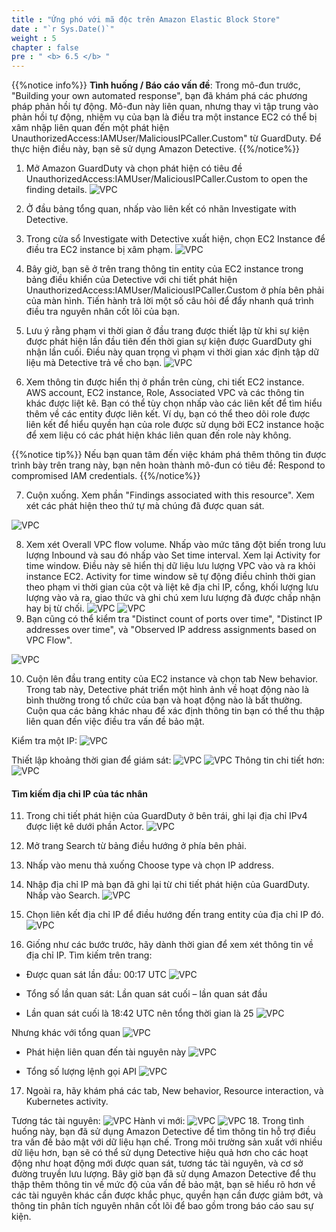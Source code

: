 ```yaml
---
title : "Ứng phó với mã độc trên Amazon Elastic Block Store"
date : "`r Sys.Date()`"
weight : 5
chapter : false
pre : " <b> 6.5 </b> "
---
```

{{%notice info%}}
**Tình huống / Báo cáo vấn đề**: Trong mô-đun trước, "Building your own automated response", bạn đã khám phá các phương pháp phản hồi tự động. Mô-đun này liên quan, nhưng thay vì tập trung vào phản hồi tự động, nhiệm vụ của bạn là điều tra một instance EC2 có thể bị xâm nhập liên quan đến một phát hiện UnauthorizedAccess:IAMUser/MaliciousIPCaller.Custom" từ GuardDuty. Để thực hiện điều này, bạn sẽ sử dụng Amazon Detective.
{{%/notice%}}

1. Mở Amazon GuardDuty và chọn phát hiện có tiêu đề UnauthorizedAccess:IAMUser/MaliciousIPCaller.Custom to open the finding details.
![VPC](/images/6/6.6/s1.png)

2. Ở đầu bảng tổng quan, nhấp vào liên kết có nhãn Investigate with Detective.


3. Trong cửa sổ Investigate with Detective xuất hiện, chọn EC2 Instance để điều tra EC2 instance bị xâm phạm.
![VPC](/images/6/6.6/s3.png)

4. Bây giờ, bạn sẽ ở trên trang thông tin entity của EC2 instance trong bảng điều khiển của Detective với chi tiết phát hiện UnauthorizedAccess:IAMUser/MaliciousIPCaller.Custom ở phía bên phải của màn hình. Tiến hành trả lời một số câu hỏi để đẩy nhanh quá trình điều tra nguyên nhân cốt lõi của bạn.


5. Lưu ý rằng phạm vi thời gian ở đầu trang được thiết lập từ khi sự kiện được phát hiện lần đầu tiên đến thời gian sự kiện được GuardDuty ghi nhận lần cuối. Điều này quan trọng vì phạm vi thời gian xác định tập dữ liệu mà Detective trả về cho bạn.
![VPC](/images/6/6.6/s5.png)

6. Xem thông tin được hiển thị ở phần trên cùng, chi tiết EC2 instance. AWS account, EC2 instance, Role, Associated VPC và các thông tin khác được liệt kê. Bạn có thể tùy chọn nhấp vào các liên kết để tìm hiểu thêm về các entity được liên kết. Ví dụ, bạn có thể theo dõi role được liên kết để hiểu quyền hạn của role được sử dụng bởi EC2 instance hoặc để xem liệu có các phát hiện khác liên quan đến role này không.




{{%notice tip%}}
Nếu bạn quan tâm đến việc khám phá thêm thông tin được trình bày trên trang này, bạn nên hoàn thành mô-đun có tiêu đề: Respond to compromised IAM credentials.
{{%/notice%}}


7. Cuộn xuống. Xem phần "Findings associated with this resource". Xem xét các phát hiện theo thứ tự mà chúng đã được quan sát.

![VPC](/images/6/6.6/s7.png)

8. Xem xét Overall VPC flow volume. Nhấp vào mức tăng đột biến trong lưu lượng Inbound và sau đó nhấp vào Set time interval. Xem lại Activity for time window. Điều này sẽ hiển thị dữ liệu lưu lượng VPC vào và ra khỏi instance EC2. Activity for time window sẽ tự động điều chỉnh thời gian theo phạm vi thời gian của cột và liệt kê địa chỉ IP, cổng, khối lượng lưu lượng vào và ra, giao thức và ghi chú xem lưu lượng đã được chấp nhận hay bị từ chối.
![VPC](/images/6/6.6/s8.png)
![VPC](/images/6/6.6/s8b.png)
9. Bạn cũng có thể kiểm tra "Distinct count of ports over time", "Distinct IP addresses over time", và "Observed IP address assignments based on VPC Flow".

![VPC](/images/6/6.6/s9.png)

10. Cuộn lên đầu trang entity của EC2 instance và chọn tab New behavior. Trong tab này, Detective phát triển một hình ảnh về hoạt động nào là bình thường trong tổ chức của bạn và hoạt động nào là bất thường. Cuộn qua các bảng khác nhau để xác định thông tin bạn có thể thu thập liên quan đến việc điều tra vấn đề bảo mật.


Kiểm tra một IP:
![VPC](/images/6/6.6/s10d.png)

Thiết lập khoảng thời gian để giám sát:
![VPC](/images/6/6.6/s10e_1.png)
![VPC](/images/6/6.6/s10e_2.png)
Thông tin chi tiết hơn:
![VPC](/images/6/6.6/s10e_3.png)

#### Tìm kiếm địa chỉ IP của tác nhân
11. Trong chi tiết phát hiện của GuardDuty ở bên trái, ghi lại địa chỉ IPv4 được liệt kê dưới phần Actor.
![VPC](/images/6/6.6/s11.png)

12. Mở trang Search từ bảng điều hướng ở phía bên phải.


13. Nhấp vào menu thả xuống Choose type và chọn IP address.


14. Nhập địa chỉ IP mà bạn đã ghi lại từ chi tiết phát hiện của GuardDuty. Nhấp vào Search.
![VPC](/images/6/6.6/s14.png)

15. Chọn liên kết địa chỉ IP để điều hướng đến trang entity của địa chỉ IP đó.
![VPC](/images/6/6.6/s15.png)

16. Giống như các bước trước, hãy dành thời gian để xem xét thông tin về địa chỉ IP. Tìm kiếm trên trang:

- Được quan sát lần đầu: 00:17 UTC
![VPC](/images/6/6.6/s16_first.png)

- Tổng số lần quan sát: Lần quan sát cuối – lần quan sát đầu
- Lần quan sát cuối là 18:42 UTC nên tổng thời gian là 25
![VPC](/images/6/6.6/s16_last.png)

Nhưng khác với tổng quan
![VPC](/images/6/6.6/s16b.png)

- Phát hiện liên quan đến tài nguyên này
![VPC](/images/6/6.6/s16_associate.png)

- Tổng số lượng lệnh gọi API
![VPC](/images/6/6.6/s16_overall.png)

17.   Ngoài ra, hãy khám phá các tab, New behavior, Resource interaction, và Kubernetes activity.

Tương tác tài nguyên: 
![VPC](/images/6/6.6/s17_rsc.png)
Hành vi mới:
![VPC](/images/6/6.6/s17_new.png)
![VPC](/images/6/6.6/s17_newb.png)
18. Trong tình huống này, bạn đã sử dụng Amazon Detective để tìm thông tin hỗ trợ điều tra vấn đề bảo mật với dữ liệu hạn chế. Trong môi trường sản xuất với nhiều dữ liệu hơn, bạn sẽ có thể sử dụng Detective hiệu quả hơn cho các hoạt động như hoạt động mới được quan sát, tương tác tài nguyên, và cơ sở đường truyền lưu lượng. Bây giờ bạn đã sử dụng Amazon Detective để thu thập thêm thông tin về mức độ của vấn đề bảo mật, bạn sẽ hiểu rõ hơn về các tài nguyên khác cần được khắc phục, quyền hạn cần được giảm bớt, và thông tin phân tích nguyên nhân cốt lõi để bao gồm trong báo cáo sau sự kiện.